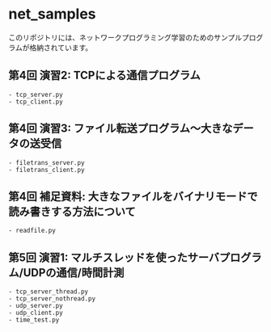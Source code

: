 # net_samples

このリポジトリには、ネットワークプログラミング学習のためのサンプルプログラムが格納されています。

## 第4回 演習2: TCPによる通信プログラム
    - tcp_server.py
    - tcp_client.py

## 第4回 演習3: ファイル転送プログラム〜大きなデータの送受信
    - filetrans_server.py
    - filetrans_client.py

## 第4回 補足資料: 大きなファイルをバイナリモードで読み書きする方法について
    - readfile.py

## 第5回 演習1: マルチスレッドを使ったサーバプログラム/UDPの通信/時間計測
    - tcp_server_thread.py
    - tcp_server_nothread.py
    - udp_server.py
    - udp_client.py
    - time_test.py


